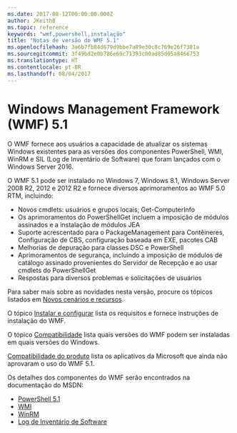 ```yaml
---
ms.date: 2017-08-12T00:00:00.000Z
author: JKeithB
ms.topic: reference
keywords: "wmf,powershell,instalação"
title: "Notas de versão do WMF 5.1"
ms.openlocfilehash: 3a6b7fb84d679d9bbe7a89e30c8c769e26f7381a
ms.sourcegitcommit: 3f49bd2e0b786e69c71393c00ad85d05a8466753
ms.translationtype: HT
ms.contentlocale: pt-BR
ms.lasthandoff: 08/04/2017
---
```

# <a name="windows-management-framework-wmf-51"></a>Windows Management Framework (WMF) 5.1 #

O WMF fornece aos usuários a capacidade de atualizar os sistemas Windows existentes para as versões dos componentes PowerShell, WMI, WinRM e SIL (Log de Inventário de Software) que foram lançados com o Windows Server 2016. 

O WMF 5.1 pode ser instalado no Windows 7, Windows 8.1, Windows Server 2008 R2, 2012 e 2012 R2 e fornece diversos aprimoramentos ao WMF 5.0 RTM, incluindo:

- Novos cmdlets: usuários e grupos locais; Get-ComputerInfo
- Os aprimoramentos do PowerShellGet incluem a imposição de módulos assinados e a instalação de módulos JEA
- Suporte acrescentado para o PackageManagement para Contêineres, Configuração de CBS, configuração baseada em EXE, pacotes CAB
- Melhorias de depuração para classes DSC e PowerShell
- Aprimoramentos de segurança, incluindo a imposição de módulos de catálogo assinado provenientes do Servidor de Recepção e ao usar cmdlets do PowerShellGet
- Respostas para diversos problemas e solicitações de usuários

Para saber mais sobre as novidades nesta versão, procure os tópicos listados em [Novos cenários e recursos](https://docs.microsoft.com/en-us/powershell/wmf/5.1/scenarios-features). 

O tópico [Instalar e configurar](https://docs.microsoft.com/en-us/powershell/wmf/5.1/install-configure) lista os requisitos e fornece instruções de instalação do WMF. 

O tópico [Compatibilidade](https://docs.microsoft.com/en-us/powershell/wmf/5.1/compatibility) lista quais versões do WMF podem ser instaladas em quais versões do Windows. 

[Compatibilidade do produto](https://docs.microsoft.com/en-us/powershell/wmf/5.1/productincompat) lista os aplicativos da Microsoft que ainda não aprovaram o uso do WMF 5.1. 

Os detalhes dos componentes do WMF serão encontrados na documentação do MSDN:

- [PowerShell 5.1](https://docs.microsoft.com/en-us/powershell/) 
- [WMI](https://msdn.microsoft.com/en-us/library/jj152383(v=vs.85).aspx)
- [WinRM](https://msdn.microsoft.com/en-us/library/aa384426(v=vs.85).aspx)
- [Log de Inventário de Software](https://technet.microsoft.com/en-us/library/dn383584(v=ws.11).aspx)

